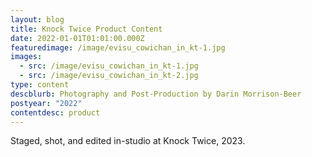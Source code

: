```yaml
---
layout: blog
title: Knock Twice Product Content
date: 2022-01-01T01:01:00.000Z
featuredimage: /image/evisu_cowichan_in_kt-1.jpg
images:
  - src: /image/evisu_cowichan_in_kt-1.jpg
  - src: /image/evisu_cowichan_in_kt-2.jpg
type: content
descblurb: Photography and Post-Production by Darin Morrison-Beer
postyear: "2022"
contentdesc: product
---
```

Staged, shot, and edited in-studio at Knock Twice, 2023.
